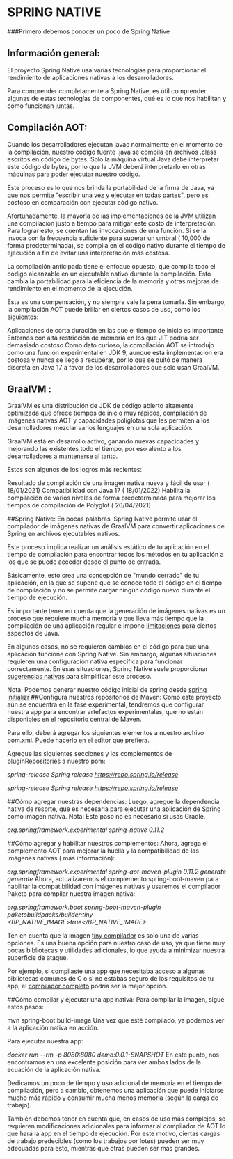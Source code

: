 # SPRING NATIVE

###Primero debemos conocer un poco de Spring Native

## Información general: 
El proyecto Spring Native usa varias tecnologías para proporcionar el rendimiento de aplicaciones nativas a los desarrolladores.

Para comprender completamente a Spring Native, es útil comprender algunas de estas tecnologías de componentes, qué es lo que nos habilitan y cómo funcionan juntas.

## Compilación AOT: 
Cuando los desarrolladores ejecutan javac normalmente en el momento de la compilación, nuestro código fuente .java se compila en archivos .class escritos en código de bytes. Solo la máquina virtual Java debe interpretar este código de bytes, por lo que la JVM deberá interpretarlo en otras máquinas para poder ejecutar nuestro código.

Este proceso es lo que nos brinda la portabilidad de la firma de Java, ya que nos permite "escribir una vez y ejecutar en todas partes", pero es costoso en comparación con ejecutar código nativo.

Afortunadamente, la mayoría de las implementaciones de la JVM utilizan una compilación justo a tiempo para mitigar este costo de interpretación. Para lograr esto, se cuentan las invocaciones de una función. Si se la invoca con la frecuencia suficiente para superar un umbral ( 10,000 de forma predeterminada), se compila en el código nativo durante el tiempo de ejecución a fin de evitar una interpretación más costosa.

La compilación anticipada tiene el enfoque opuesto, que compila todo el código alcanzable en un ejecutable nativo durante la compilación. Esto cambia la portabilidad para la eficiencia de la memoria y otras mejoras de rendimiento en el momento de la ejecución.

Esta es una compensación, y no siempre vale la pena tomarla. Sin embargo, la compilación AOT puede brillar en ciertos casos de uso, como los siguientes:

Aplicaciones de corta duración en las que el tiempo de inicio es importante
Entornos con alta restricción de memoria en los que JIT podría ser demasiado costoso
Como dato curioso, la compilación AOT se introdujo como una función experimental en JDK 9, aunque esta implementación era costosa y nunca se llegó a recuperar, por lo que se quitó de manera discreta en Java 17 a favor de los desarrolladores que solo usan GraalVM.

## GraalVM :
GraalVM es una distribución de JDK de código abierto altamente optimizada que ofrece tiempos de inicio muy rápidos, compilación de imágenes nativas AOT y capacidades políglotas que les permiten a los desarrolladores mezclar varios lenguajes en una sola aplicación.

GraalVM está en desarrollo activo, ganando nuevas capacidades y mejorando las existentes todo el tiempo, por eso alento a los desarrolladores a mantenerse al tanto.

Estos son algunos de los logros más recientes:

Resultado de compilación de una imagen nativa nueva y fácil de usar ( 18/01/2021)
Compatibilidad con Java 17 ( 18/01/2022)
Habilita la compilación de varios niveles de forma predeterminada para mejorar los tiempos de compilación de Polyglot ( 20/04/2021)

##Spring Native: 
En pocas palabras, Spring Native permite usar el compilador de imágenes nativas de GraalVM para convertir aplicaciones de Spring en archivos ejecutables nativos.

Este proceso implica realizar un análisis estático de tu aplicación en el tiempo de compilación para encontrar todos los métodos en tu aplicación a los que se puede acceder desde el punto de entrada.

Básicamente, esto crea una concepción de "mundo cerrado" de tu aplicación, en la que se supone que se conoce todo el código en el tiempo de compilación y no se permite cargar ningún código nuevo durante el tiempo de ejecución.

Es importante tener en cuenta que la generación de imágenes nativas es un proceso que requiere mucha memoria y que lleva más tiempo que la compilación de una aplicación regular e impone [limitaciones](https://www.graalvm.org/22.0/reference-manual/native-image/Limitations/) para ciertos aspectos de Java.

En algunos casos, no se requieren cambios en el código para que una aplicación funcione con Spring Native. Sin embargo, algunas situaciones requieren una configuración nativa específica para funcionar correctamente. En esas situaciones, Spring Native suele proporcionar [sugerencias nativas](https://docs.spring.io/spring-native/docs/current/reference/htmlsingle/#native-hints) para simplificar este proceso.

Nota: Podemos generar nuestro código inicial de spring desde [spring initializr](https://start.spring.io/)
##Configura nuestros repositorios de Maven: 
Como este proyecto aún se encuentra en la fase experimental, tendremos que configurar nuestra app para encontrar artefactos experimentales, que no están disponibles en el repositorio central de Maven.

Para ello, deberá agregar los siguientes elementos a nuestro archivo pom.xml. Puede hacerlo en el editor que prefiera.

Agregue las siguientes secciones y los complementos de pluginRepositories a nuestro pom:


*<repositories>
    <repository>
        <id>spring-release</id>
        <name>Spring release</name>
        <url>https://repo.spring.io/release</url>
    </repository>
</repositories>*

*<pluginRepositories>
    <pluginRepository>
        <id>spring-release</id>
        <name>Spring release</name>
        <url>https://repo.spring.io/release</url>
    </pluginRepository>
</pluginRepositories>*

##Cómo agregar nuestras dependencias:
Luego, agregue la dependencia nativa de resorte, que es necesaria para ejecutar una aplicación de Spring como imagen nativa. Nota: Este paso no es necesario si usas Gradle.


*<dependencies>
    <!-- ... -->
    <dependency>
        <groupId>org.springframework.experimental</groupId>
        <artifactId>spring-native</artifactId>
        <version>0.11.2</version>
    </dependency>
</dependencies>*

##Cómo agregar y habilitar nuestros complementos:
Ahora, agrega el complemento AOT para mejorar la huella y la compatibilidad de las imágenes nativas ( más información):


*<plugins>
    <!-- ... -->
    <plugin>
        <groupId>org.springframework.experimental</groupId>
        <artifactId>spring-aot-maven-plugin</artifactId>
        <version>0.11.2</version>
        <executions>
            <execution>
                <id>generate</id>
                <goals>
                    <goal>generate</goal>
                </goals>
            </execution>
        </executions>
    </plugin>
</plugins>*
Ahora, actualizaremos el complemento spring-boot-maven para habilitar la compatibilidad con imágenes nativas y usaremos el compilador Paketo para compilar nuestra imagen nativa:


*<plugins>
    <!-- ... -->
    <plugin>
        <groupId>org.springframework.boot</groupId>
        <artifactId>spring-boot-maven-plugin</artifactId>
        <configuration>
            <image>
                <builder>paketobuildpacks/builder:tiny</builder>
                <env>
                    <BP_NATIVE_IMAGE>true</BP_NATIVE_IMAGE>
                </env>
            </image>
        </configuration>
    </plugin>
</plugins>*

Ten en cuenta que la imagen [tiny compilador](https://github.com/paketo-buildpacks/tiny-stack-release) es solo una de varias opciones. Es una buena opción para nuestro caso de uso, ya que tiene muy pocas bibliotecas y utilidades adicionales, lo que ayuda a minimizar nuestra superficie de ataque.

Por ejemplo, si compilaste una app que necesitaba acceso a algunas bibliotecas comunes de C o si no estabas seguro de los requisitos de tu app, el [compilador completo](https://github.com/paketo-buildpacks/full-builder) podría ser la mejor opción.

##Cómo compilar y ejecutar una app nativa:
Para compilar la imagen, sigue estos pasos:


mvn spring-boot:build-image
Una vez que esté compilado, ya podemos ver a la aplicación nativa en acción.

Para ejecutar nuestra app:


*docker run --rm -p 8080:8080 demo:0.0.1-SNAPSHOT*
En este punto, nos encontramos en una excelente posición para ver ambos lados de la ecuación de la aplicación nativa.

Dedicamos un poco de tiempo y uso adicional de memoria en el tiempo de compilación, pero a cambio, obtenemos una aplicación que puede iniciarse mucho más rápido y consumir mucha menos memoria (según la carga de trabajo).

También debemos tener en cuenta que, en casos de uso más complejos, se requieren modificaciones adicionales para informar al compilador de AOT lo que hará la app en el tiempo de ejecución. Por este motivo, ciertas cargas de trabajo predecibles (como los trabajos por lotes) pueden ser muy adecuadas para esto, mientras que otras pueden ser más grandes.

